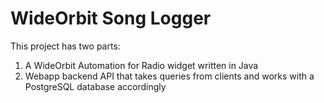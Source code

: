 # WideOrbit Song Logger

This project has two parts:

1. A WideOrbit Automation for Radio widget written in Java
2. Webapp backend API that takes queries from clients and works with a PostgreSQL database accordingly
